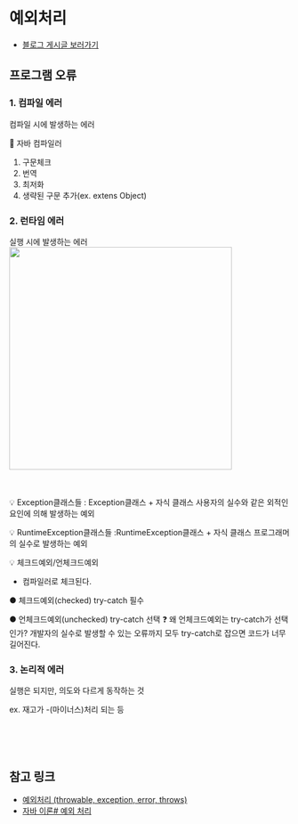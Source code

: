 # 예외처리

* [블로그 게시글 보러가기](https://sesam-dev.tistory.com/manage/newpost/151?type=post&returnURL=https%3A%2F%2Fsesam-dev.tistory.com%2F151)

## 프로그램 오류
### 1. 컴파일 에러
   컴파일 시에 발생하는 에러

📌 자바 컴파일러
1. 구문체크
2. 번역
3. 최저화
4. 생략된 구문 추가(ex. extens Object)


### 2. 런타임 에러
   실행 시에 발생하는 에러
   <br/>
<img src="C:\Users\lsi66\Desktop\TIL-blog_post\exception\src\image\예외처리1.PNG" width="400" height="400"/>

<br/>
<br/>
💡 Exception클래스들
: Exception클래스 + 자식 클래스
사용자의 실수와 같은 외적인 요인에 의해 발생하는 예외

💡 RuntimeException클래스들
:RuntimeException클래스 + 자식 클래스
프로그래머의 실수로 발생하는 예외


💡 체크드예외/언체크드예외
- 컴파일러로 체크된다.

● 체크드예외(checked)
try-catch 필수

● 언체크드예외(unchecked)
try-catch 선택
❓ 왜 언체크드예외는 try-catch가 선택인가?
개발자의 실수로 발생할 수 있는 오류까지 모두 try-catch로 잡으면 코드가 너무 길어진다.





### 3. 논리적 에러
   실행은 되지만, 의도와 다르게 동작하는 것

ex. 재고가 -(마이너스)처리 되는 등


<br/><br/><br/>


## 참고 링크

* [예외처리 (throwable, exception, error, throws)](https://sjh836.tistory.com/122)
* [자바 이론# 예외 처리](https://velog.io/@codepark_kr/%EC%9E%90%EB%B0%94-%EC%9D%B4%EB%A1%A0-%EC%98%88%EC%99%B8-%EC%B2%98%EB%A6%AC)
